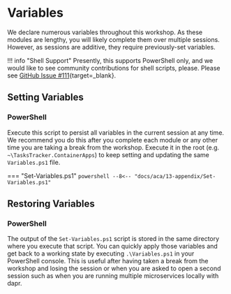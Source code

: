# Variables

We declare numerous variables throughout this workshop. As these modules are lengthy, you will likely complete them over multiple sessions. However, as sessions are additive, they require previously-set variables.

!!! info "Shell Support"
    Presently, this supports PowerShell only, and we would like to see community contributions for shell scripts, please. Please see [GitHub Issue #111](https://github.com/Azure/aca-dotnet-workshop/issues/111){target=_blank}.

## Setting Variables

### PowerShell

Execute this script to persist all variables in the current session at any time. We recommend you do this after you complete each module or any other time you are taking a break from the workshop. Execute it in the root (e.g. `~\TasksTracker.ContainerApps`) to keep setting and updating the same `Variables.ps1` file.

=== "Set-Variables.ps1"
    ```powershell
    --8<-- "docs/aca/13-appendix/Set-Variables.ps1"
    ```

## Restoring Variables

### PowerShell

The output of the `Set-Variables.ps1` script is stored in the same directory where you execute that script. You can quickly apply those variables and get back to a working state by executing `.\Variables.ps1` in your PowerShell console. This is useful after having taken a break from the workshop and losing the session or when you are asked to open a second session such as when you are running multiple microservices locally with dapr.
